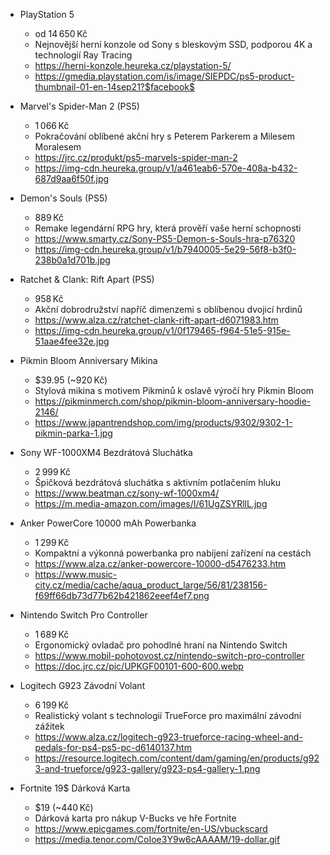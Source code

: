 - PlayStation 5  
  - od 14 650 Kč  
  - Nejnovější herní konzole od Sony s bleskovým SSD, podporou 4K a technologií Ray Tracing  
  - https://herni-konzole.heureka.cz/playstation-5/  
  - https://gmedia.playstation.com/is/image/SIEPDC/ps5-product-thumbnail-01-en-14sep21?$facebook$

- Marvel's Spider-Man 2 (PS5)  
  - 1 066 Kč  
  - Pokračování oblíbené akční hry s Peterem Parkerem a Milesem Moralesem  
  - https://jrc.cz/produkt/ps5-marvels-spider-man-2  
  - https://img-cdn.heureka.group/v1/a461eab6-570e-408a-b432-687d9aa6f50f.jpg

- Demon's Souls (PS5)  
  - 889 Kč  
  - Remake legendární RPG hry, která prověří vaše herní schopnosti  
  - https://www.smarty.cz/Sony-PS5-Demon-s-Souls-hra-p76320  
  - https://img-cdn.heureka.group/v1/b7940005-5e29-56f8-b3f0-238b0a1d701b.jpg

- Ratchet & Clank: Rift Apart (PS5)  
  - 958 Kč  
  - Akční dobrodružství napříč dimenzemi s oblíbenou dvojicí hrdinů  
  - https://www.alza.cz/ratchet-clank-rift-apart-d6071983.htm  
  - https://img-cdn.heureka.group/v1/0f179465-f964-51e5-915e-51aae4fee32e.jpg

- Pikmin Bloom Anniversary Mikina  
  - $39.95 (~920 Kč)  
  - Stylová mikina s motivem Pikminů k oslavě výročí hry Pikmin Bloom  
  - https://pikminmerch.com/shop/pikmin-bloom-anniversary-hoodie-2146/  
  - https://www.japantrendshop.com/img/products/9302/9302-1-pikmin-parka-1.jpg

- Sony WF-1000XM4 Bezdrátová Sluchátka  
  - 2 999 Kč  
  - Špičková bezdrátová sluchátka s aktivním potlačením hluku  
  - https://www.beatman.cz/sony-wf-1000xm4/  
  - https://m.media-amazon.com/images/I/61UgZSYRllL.jpg

- Anker PowerCore 10000 mAh Powerbanka  
  - 1 299 Kč  
  - Kompaktní a výkonná powerbanka pro nabíjení zařízení na cestách  
  - https://www.alza.cz/anker-powercore-10000-d5476233.htm  
  - https://www.music-city.cz/media/cache/aqua_product_large/56/81/238156-f69ff66db73d77b62b421862eeef4ef7.png

- Nintendo Switch Pro Controller  
  - 1 689 Kč  
  - Ergonomický ovladač pro pohodlné hraní na Nintendo Switch  
  - https://www.mobil-pohotovost.cz/nintendo-switch-pro-controller  
  - https://doc.jrc.cz/pic/UPKGF00101-600-600.webp

- Logitech G923 Závodní Volant  
  - 6 199 Kč  
  - Realistický volant s technologií TrueForce pro maximální závodní zážitek  
  - https://www.alza.cz/logitech-g923-trueforce-racing-wheel-and-pedals-for-ps4-ps5-pc-d6140137.htm  
  - https://resource.logitech.com/content/dam/gaming/en/products/g923-and-trueforce/g923-gallery/g923-ps4-gallery-1.png

- Fortnite 19$ Dárková Karta  
  - $19 (~440 Kč)  
  - Dárková karta pro nákup V-Bucks ve hře Fortnite  
  - https://www.epicgames.com/fortnite/en-US/vbuckscard  
  - https://media.tenor.com/CoIoe3Y9w6cAAAAM/19-dollar.gif
